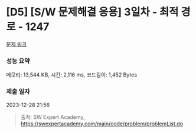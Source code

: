 # [D5] [S/W 문제해결 응용] 3일차 - 최적 경로 - 1247 

[문제 링크](https://swexpertacademy.com/main/code/problem/problemDetail.do?contestProbId=AV15OZ4qAPICFAYD) 

### 성능 요약

메모리: 13,544 KB, 시간: 2,116 ms, 코드길이: 1,452 Bytes

### 제출 일자

2023-12-28 21:56



> 출처: SW Expert Academy, https://swexpertacademy.com/main/code/problem/problemList.do